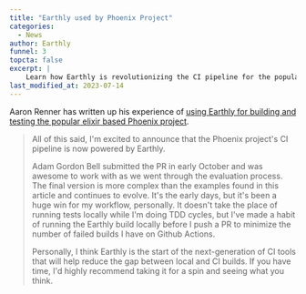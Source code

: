 ```yaml
---
title: "Earthly used by Phoenix Project"
categories:
  - News
author: Earthly
funnel: 3
topcta: false
excerpt: |
    Learn how Earthly is revolutionizing the CI pipeline for the popular Phoenix project, making testing and continuous integration easier than ever. Discover how this next-generation tool is bridging the gap between local and CI builds, and why it's a game-changer for developers.
last_modified_at: 2023-07-14
---
```

Aaron Renner has written up his experience of [using Earthly for building and testing the popular elixir based Phoenix project](https://www.phoenixframework.org/blog/improving-testing-and-continuous-integration-in-phoenix).

> All of this said, I'm excited to announce that the Phoenix project's CI pipeline is now powered by Earthly.
>
>Adam Gordon Bell submitted the PR in early October and was awesome to work with as we went through the evaluation process. The final version is more complex than the examples found in this article and continues to evolve. It's the early days, but it's been a huge win for my workflow, personally. It doesn't take the place of running tests locally while I'm doing TDD cycles, but I've made a habit of running the Earthly build locally before I push a PR to minimize the number of failed builds I have on Github Actions.
>
>Personally, I think Earthly is the start of the next-generation of CI tools that will help reduce the gap between local and CI builds. If you have time, I'd highly recommend taking it for a spin and seeing what you think.

